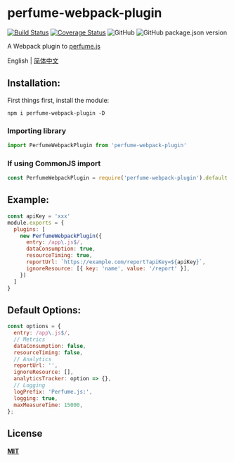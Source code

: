 # perfume-webpack-plugin

[![Build Status](https://travis-ci.com/zy308718320/perfume-webpack-plugin.svg?branch=master)](https://travis-ci.com/zy308718320/perfume-webpack-plugin)
[![Coverage Status](https://coveralls.io/repos/github/zy308718320/perfume-webpack-plugin/badge.svg?branch=master)](https://coveralls.io/github/zy308718320/perfume-webpack-plugin?branch=master)
![GitHub](https://img.shields.io/github/license/zy308718320/perfume-webpack-plugin)
![GitHub package.json version](https://img.shields.io/github/package-json/v/zy308718320/perfume-webpack-plugin)

A Webpack plugin to [perfume.js](https://github.com/Zizzamia/perfume.js)

English | [简体中文](./README-zh_CN.md)

## Installation:

First things first, install the module:

```console
npm i perfume-webpack-plugin -D
```
### Importing library
```javascript
import PerfumeWebpackPlugin from 'perfume-webpack-plugin'
```
### If using CommonJS import
```javascript
const PerfumeWebpackPlugin = require('perfume-webpack-plugin').default
```

## Example:

```javascript
const apiKey = 'xxx'
module.exports = {
  plugins: [
    new PerfumeWebpackPlugin({
      entry: /app\.js$/,
      dataConsumption: true,
      resourceTiming: true,
      reportUrl: `https://example.com/report?apiKey=${apiKey}`,
      ignoreResource: [{ key: 'name', value: '/report' }],
    })
  ]
}
```

## Default Options:
```javascript
const options = {
  entry: /app\.js$/,
  // Metrics
  dataConsumption: false,
  resourceTiming: false,
  // Analytics
  reportUrl: '',
  ignoreResource: [],
  analyticsTracker: option => {},
  // Logging
  logPrefix: 'Perfume.js:',
  logging: true,
  maxMeasureTime: 15000,
};

```

## License

#### [MIT](./LICENSE)
